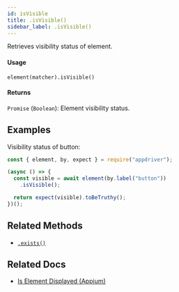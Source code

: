 ```yaml
---
id: isVisible
title: .isVisible()
sidebar_label: .isVisible()
---
```


Retrieves visibility status of element.

#### Usage

```text
element(matcher).isVisible()
```

#### Returns

`Promise` (`Boolean`): Element visibility status.

## Examples

Visibility status of button:

```javascript
const { element, by, expect } = require("appdriver");

(async () => {
  const visible = await element(by.label("button"))
    .isVisible();

  return expect(visible).toBeTruthy();
})();
```

## Related Methods

- [`.exists()`](./exists.md)

## Related Docs

- [Is Element Displayed (Appium)](http://appium.io/docs/en/commands/element/attributes/displayed/)